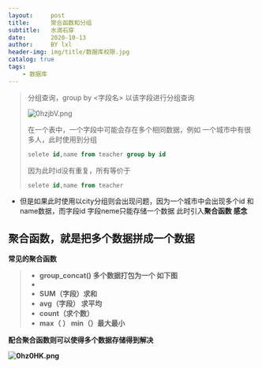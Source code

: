 ```yaml
---
layout:     post
title:      聚合函数和分组
subtitle:   水滴石穿
date:       2020-10-13
author:     BY lxl
header-img: img/title/数据库权限.jpg
catalog: true
tags:
    - 数据库
---
```


>分组查询，group by <字段名> 以该字段进行分组查询
>
>![0hzjbV.png](https://s1.ax1x.com/2020/10/13/0hzjbV.png)
>
>在一个表中，一个字段中可能会存在多个相同数据，例如 一个城市中有很多人，此时使用到分组
>
>```sql
>selete id,name from teacher group by id
>```
>
>因为此时id没有重复，所有等价于
>
>```sql
>selete id,name from teacher
>```

- 但是如果此时使用以city分组则会出现问题，因为一个城市中会出现多个id 和name数据，而字段id 字段neme只能存储一个数据 此时引入<strong>聚合函数<strong> 感念

##  聚合函数，就是把多个数据拼成一个数据



常见的聚合函数

>- group_concat() 多个数据打包为一个 如下图
>- 
>- SUM（字段）求和
>- avg（字段） 求平均
>- count（求个数）
>- max（ ） min（）最大最小

配合聚合函数则可以使得多个数据存储得到解决

![0hz0HK.png](https://s1.ax1x.com/2020/10/13/0hz0HK.png)